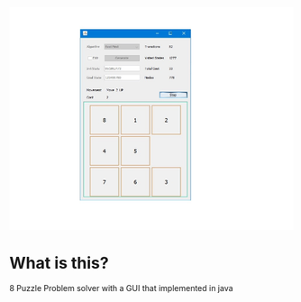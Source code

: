 ![alt text](https://github.com/alaeimo/8PuzzleSolver/blob/master/8PuzzleSolverGUI.jpg)

# What is this?

8 Puzzle Problem solver with a GUI that implemented in java
